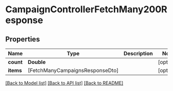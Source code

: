 # CampaignControllerFetchMany200Response

## Properties
Name | Type | Description | Notes
------------ | ------------- | ------------- | -------------
**count** | **Double** |  | [optional] 
**items** | [FetchManyCampaignsResponseDto] |  | [optional] 

[[Back to Model list]](../README.md#documentation-for-models) [[Back to API list]](../README.md#documentation-for-api-endpoints) [[Back to README]](../README.md)


